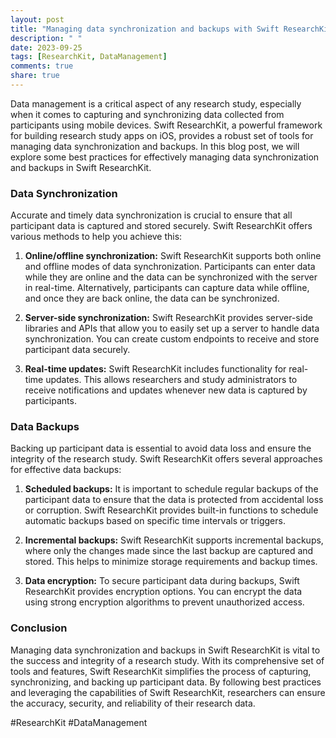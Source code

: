 ```yaml
---
layout: post
title: "Managing data synchronization and backups with Swift ResearchKit"
description: " "
date: 2023-09-25
tags: [ResearchKit, DataManagement]
comments: true
share: true
---
```


Data management is a critical aspect of any research study, especially when it comes to capturing and synchronizing data collected from participants using mobile devices. Swift ResearchKit, a powerful framework for building research study apps on iOS, provides a robust set of tools for managing data synchronization and backups. In this blog post, we will explore some best practices for effectively managing data synchronization and backups in Swift ResearchKit.

### Data Synchronization

Accurate and timely data synchronization is crucial to ensure that all participant data is captured and stored securely. Swift ResearchKit offers various methods to help you achieve this:

1. **Online/offline synchronization:** Swift ResearchKit supports both online and offline modes of data synchronization. Participants can enter data while they are online and the data can be synchronized with the server in real-time. Alternatively, participants can capture data while offline, and once they are back online, the data can be synchronized.

2. **Server-side synchronization:** Swift ResearchKit provides server-side libraries and APIs that allow you to easily set up a server to handle data synchronization. You can create custom endpoints to receive and store participant data securely.

3. **Real-time updates:** Swift ResearchKit includes functionality for real-time updates. This allows researchers and study administrators to receive notifications and updates whenever new data is captured by participants.

### Data Backups

Backing up participant data is essential to avoid data loss and ensure the integrity of the research study. Swift ResearchKit offers several approaches for effective data backups:

1. **Scheduled backups:** It is important to schedule regular backups of the participant data to ensure that the data is protected from accidental loss or corruption. Swift ResearchKit provides built-in functions to schedule automatic backups based on specific time intervals or triggers.

2. **Incremental backups:** Swift ResearchKit supports incremental backups, where only the changes made since the last backup are captured and stored. This helps to minimize storage requirements and backup times.

3. **Data encryption:** To secure participant data during backups, Swift ResearchKit provides encryption options. You can encrypt the data using strong encryption algorithms to prevent unauthorized access.

### Conclusion

Managing data synchronization and backups in Swift ResearchKit is vital to the success and integrity of a research study. With its comprehensive set of tools and features, Swift ResearchKit simplifies the process of capturing, synchronizing, and backing up participant data. By following best practices and leveraging the capabilities of Swift ResearchKit, researchers can ensure the accuracy, security, and reliability of their research data.

#ResearchKit #DataManagement